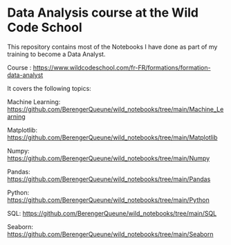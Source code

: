 # Data Analysis course at the Wild Code School

This repository contains most of the Notebooks I have done as part of my training to become a Data Analyst.

Course : https://www.wildcodeschool.com/fr-FR/formations/formation-data-analyst

It covers the following topics:

Machine Learning: https://github.com/BerengerQueune/wild_notebooks/tree/main/Machine_Learning

Matplotlib: https://github.com/BerengerQueune/wild_notebooks/tree/main/Matplotlib

Numpy: https://github.com/BerengerQueune/wild_notebooks/tree/main/Numpy

Pandas: https://github.com/BerengerQueune/wild_notebooks/tree/main/Pandas

Python: https://github.com/BerengerQueune/wild_notebooks/tree/main/Python

SQL: https://github.com/BerengerQueune/wild_notebooks/tree/main/SQL

Seaborn: https://github.com/BerengerQueune/wild_notebooks/tree/main/Seaborn



